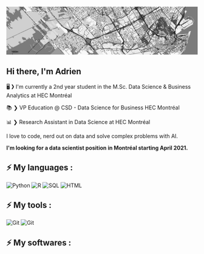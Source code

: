 ![background](background.jpg)
## Hi there, I'm Adrien

🖥 ❯ I'm currently a 2nd year student in the M.Sc. Data Science & Business Analytics at HEC Montréal

📚 ❯ VP Education @ CSD - Data Science for Business HEC Montréal

📊 ❯ Research Assistant in Data Science at HEC Montréal

I love to code, nerd out on data and solve complex problems with AI.

**I'm looking for a data scientist position in Montréal starting April 2021.**

## ⚡ My languages :
![Python](https://img.shields.io/static/v1?style=for-the-badge&logo=Python&label=&message=Python)
![R](https://img.shields.io/static/v1?style=for-the-badge&logo=R&label=&message=R)
![SQL](https://img.shields.io/static/v1?style=for-the-badge&logo=PostgreSQL&label=&message=SQL)
![HTML](https://img.shields.io/static/v1?style=for-the-badge&logo=Html5&label=&message=HTML)

## ⚡ My tools :
![Git](https://img.shields.io/static/v1?style=for-the-badge&logo=Git&label=&message=Git)
![Git](https://img.shields.io/static/v1?style=for-the-badge&logo=Github&label=&message=Github)



## ⚡ My softwares :



